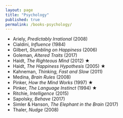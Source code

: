 ```yaml
---
layout: page
title: "Psychology"
published: true
permalink: /books-psychology/
---
```


* Ariely, *Predictably Irrational* (2008)
* Cialdini, *Influence* (1984)
* Gilbert, *Stumbling on Happiness* (2006)
* Goleman, *Altered Traits* (2017)
* Haidt, *The Righteous Mind* (2012) ★
* Haidt, *The Happiness Hypothesis* (2005) ★
* Kahneman, *Thinking, Fast and Slow* (2011)
* Medina, *Brain Rules* (2008)
* Pinker, *How the Mind Works* (1997) ★
* Pinker, *The Language Instinct* (1994) ★
* Ritchie, *Intelligence* (2015)
* Sapolsky, *Behave* (2017)
* Simler & Hanson, *The Elephant in the Brain* (2017)
* Thaler, *Nudge* (2008)
